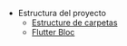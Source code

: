 - Estructura del proyecto
  - [Estructure de carpetas](ProjectArchitecture.md)
  - [Flutter Bloc](blocs/bloc.md)


